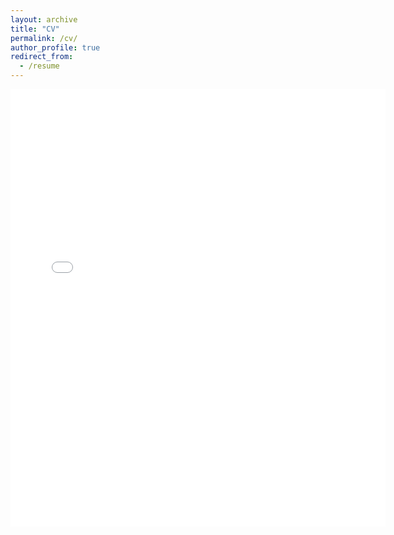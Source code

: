 ```yaml
---
layout: archive
title: "CV"
permalink: /cv/
author_profile: true
redirect_from:
  - /resume
---
```


<embed src="{{ site.baseurl }}/files/Resume.pdf" width="600" height="700" type='application/pdf'> 
